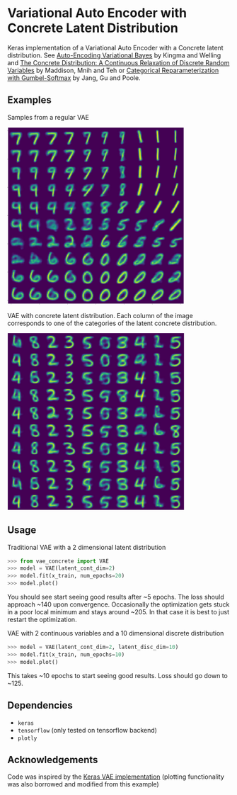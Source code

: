 # Variational Auto Encoder with Concrete Latent Distribution
Keras implementation of a Variational Auto Encoder with a Concrete latent
distribution. See [Auto-Encoding Variational Bayes](https://arxiv.org/abs/1312.6114)
by Kingma and Welling and [The Concrete Distribution: A Continuous Relaxation of Discrete Random Variables](https://arxiv.org/abs/1611.00712) by Maddison, Mnih and Teh or [Categorical Reparameterization with Gumbel-Softmax](https://arxiv.org/abs/1611.01144) by Jang, Gu and Poole.

## Examples
Samples from a regular VAE

<img src="img/regular_vae.png" width="400" height="400" />

VAE with concrete latent distribution. Each column of the image corresponds to one of the categories of the latent concrete distribution.

<img src="img/discrete_vae.png" width="400" height="400" />

## Usage
Traditional VAE with a 2 dimensional latent distribution
```python
>>> from vae_concrete import VAE
>>> model = VAE(latent_cont_dim=2)
>>> model.fit(x_train, num_epochs=20)
>>> model.plot()
```
You should see start seeing good results after ~5 epochs. The loss should approach ~140 upon convergence. Occasionally the optimization gets stuck in a poor local minimum and stays around ~205. In that case it is best to just restart the optimization.

VAE with 2 continuous variables and a 10 dimensional discrete distribution
```python
>>> model = VAE(latent_cont_dim=2, latent_disc_dim=10)
>>> model.fit(x_train, num_epochs=10)
>>> model.plot()
```
This takes ~10 epochs to start seeing good results. Loss should go down to ~125.

## Dependencies
- `keras`
- `tensorflow` (only tested on tensorflow backend)
- `plotly`

## Acknowledgements
Code was inspired by the [Keras VAE implementation](https://github.com/fchollet/keras/blob/master/examples/variational_autoencoder_deconv.py) (plotting functionality was also borrowed and modified from this example)
